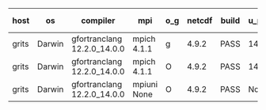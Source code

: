 

| host     | os       | compiler                              | mpi                      | o_g        | netcdf        | build       | u_pass          | u_fail          | s_pass            | s_fail            | e_pass             | e_fail             | nuopc_pass       | nuopc_fail       | artifacts link          |
|----------|----------|---------------------------------------|--------------------------|------------|---------------|-------------|-----------------|-----------------|-------------------|-------------------|--------------------|--------------------|------------------|------------------|-------------------------|
| grits | Darwin | gfortranclang 12.2.0_14.0.0 | mpich 4.1.1  | g | 4.9.2  | PASS | 14198 | 0 | 51 | 0 | 81 | 0 | 43 | 13 | <a href="https://github.com/esmf-org/esmf-test-artifacts/tree/03594fdf10299f2bba714b961e3c37f18b9c996d/develop/gfortranclang/12.2.0_14.0.0/g/mpich/4.1.1" target="_blank">03594fd</a> | 
| grits | Darwin | gfortranclang 12.2.0_14.0.0 | mpich 4.1.1  | O | 4.9.2  | PASS | 14198 | 0 | 51 | 0 | 81 | 0 | 44 | 12 | <a href="https://github.com/esmf-org/esmf-test-artifacts/tree/e7a44c0d45255e1b757a310b77f3bbb8776cc4cb/develop/gfortranclang/12.2.0_14.0.0/O/mpich/4.1.1" target="_blank">e7a44c0</a> | 
| grits | Darwin | gfortranclang 12.2.0_14.0.0 | mpiuni None  | O | 4.9.2  | PASS | None | None | None | None | None | None | None | None | <a href="https://github.com/esmf-org/esmf-test-artifacts/tree/8a6d9833382df2688b0ee2374aebefe53c07e732/develop/gfortranclang/12.2.0_14.0.0/O/mpiuni/None" target="_blank">8a6d983</a> | 

